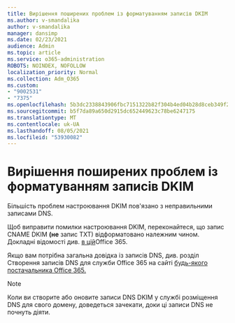```yaml
---
title: Вирішення поширених проблем із форматуванням записів DKIM
ms.author: v-smandalika
author: v-smandalika
manager: dansimp
ms.date: 02/23/2021
audience: Admin
ms.topic: article
ms.service: o365-administration
ROBOTS: NOINDEX, NOFOLLOW
localization_priority: Normal
ms.collection: Adm_O365
ms.custom:
- "9002531"
- "7375"
ms.openlocfilehash: 5b3dc2338843906fbc7151322b82f304b4ed04b28d8ceb349f2705c309cdeae8
ms.sourcegitcommit: b5f7da89a650d2915dc652449623c78be6247175
ms.translationtype: MT
ms.contentlocale: uk-UA
ms.lasthandoff: 08/05/2021
ms.locfileid: "53930082"
---
```

# <a name="fix-common-problems-with-dkim-record-formatting"></a>Вирішення поширених проблем із форматуванням записів DKIM

Більшість проблем настроювання DKIM пов'язано з неправильними записами DNS.

Щоб виправити помилки настроювання DKIM, переконайтеся, що запис CNAME DKIM **(не** запис TXT) відформатовано належним чином. Докладні відомості див. [в цій](https://docs.microsoft.com/microsoft-365/security/office-365-security/use-dkim-to-validate-outbound-email)Office 365.

Якщо вам потрібна загальна довідка із записів DNS, див. розділ Створення записів DNS для служби Office 365 на сайті [будь-якого постачальника Office 365.](https://docs.microsoft.com/microsoft-365/admin/get-help-with-domains/create-dns-records-at-any-dns-hosting-provider)

> [!NOTE]
> Коли ви створите або оновите записи DNS DKIM у службі розміщення DNS для свого домену, доведеться зачекати, доки ці записи DNS не почнуть діяти.
